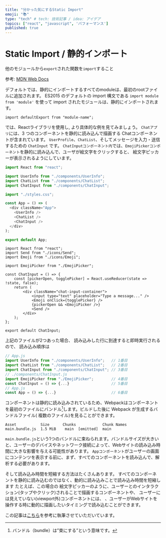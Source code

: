 ```yaml
---
title: "分かった気にするStatic Import"
emoji: "📚"
type: "tech" # tech: 技術記事 / idea: アイデア
topics: ["react", "javascript", 'パフォーマンス']
published: true 
---
```

# Static Import / 静的インポート
他のモジュールから`export`された関数を`import`すること

参考: [MDN Web Docs](https://developer.mozilla.org/ja/docs/Web/JavaScript/Reference/Statements/import)

デフォルトでは、静的にインポートするすべてのmoduleは、最初のrootファイルに追加されます。
ES2015 のデフォルトの import 構文である `import module from 'module'` を使って import されたモジュールは、静的にインポートされます。
```javascript:import構文
import defaultExport from "module-name";
```

では、Reactライブラリを使用し, より具体的な例を見てみましょう。
`Chatアプリ`には、3 つのコンポーネントを静的に読み込んで描画する Chatコンポーネントが含まれています。
`UserProfile`、`ChatList`、そしてメッセージを入力・送信するための `ChatInput` です。
`ChatInputコンポーネント内`では、`EmojiPickerコンポーネント`を静的に読み込んで、ユーザが絵文字をクリックすると、 絵文字ピッカーが表示されるようにしています。

```javascript:App.js
import React from "react";

import UserInfo from "./components/UserInfo";
import ChatList from "./components/ChatList";
import ChatInput from "./components/ChatInput";

import "./styles.css";

const App = () => (
  <div className="App">
    <UserInfo />
    <ChatList />
    <ChatInput />
  </div>
);

export default App;
```

```javascript: ./components/ChatInput.js
import React from "react";
import Send from "./icons/Send";
import Emoji from "./icons/Emoji";

import EmojiPicker from "./EmojiPicker";

const ChatInput = () => {
    const [pickerOpen, togglePicker] = React.useReducer(state => !state, false);
    return (
        <div className="chat-input-container">
            <input type="text" placeholder="Type a message..." />
            <Emoji onClick={togglePicker} />
            {pickerOpen && <EmojiPicker />}
            <Send />
        </div>
    );
};

export default ChatInput;
```

上記のファイルが2つあった場合、 読み込みした行に到達すると即時実行されるので、 読み込み順序は
```javascript
// App.js
import UserInfo from "./components/UserInfo";   // 1番目
import ChatList from "./components/ChatList";   // 2番目
import ChatInput from "./components/ChatInput"; // 3番目
// ./components/ChatInput.js
import EmojiPicker from "./EmojiPicker";        // 4番目
const ChatInput = () => {...}                   // 5番目 
// App.js
const App = () => {...}                         // 6番目  
```

コンポーネントは静的に読み込みされているため、Webpackはコンポーネントを最初のファイルにバンドル[^1]します。ビルドした後に Webpack が生成するバンドルファイル( 複数のファイル)を見ることができます。
[^1]:バンドル（bundle）は”束にする”という意味です。

```
Asset           Size      Chunks            Chunk Names
main.bundle.js  1.5 MiB    main  [emitted]  main
```

`main.bundle.js`という1つのバンドルに束ねられます。バンドルサイズが大きいと、ユーザーのデバイスやネットワーク接続によって、Webサイトの読み込み時間に大きな影響を与える可能性があります。
`Appコンポーネント`がユーザーの画面にコンテンツを表示する前に、まず、すべてのコンポーネントを読み込んで、解析する必要があります。

そして読み込み時間を短縮する方法はたくさんあります。
すべてのコンポーネントを静的に読み込むのではなく、動的に読み込みことで読み込み時間を短縮します
たとえば、この場合の 絵文字ピッカーのように、ユーザーとのインタラクション(タップやクリック)されることで描画するコンポーネントや、 ユーザーには見えていない(viewport外)コンポーネントには、
、ユーザーがWebサイトを操作する時に動的に描画したいタイミングで読み込むことができます。

この記事は[こちら](https://www.patterns.dev/posts/static-import/)を参考に執筆させていただいています。